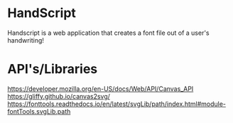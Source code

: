 # HandScript
Handscript is a web application that creates a font file out of a user's handwriting!

# API's/Libraries
https://developer.mozilla.org/en-US/docs/Web/API/Canvas_API
https://gliffy.github.io/canvas2svg/
https://fonttools.readthedocs.io/en/latest/svgLib/path/index.html#module-fontTools.svgLib.path
